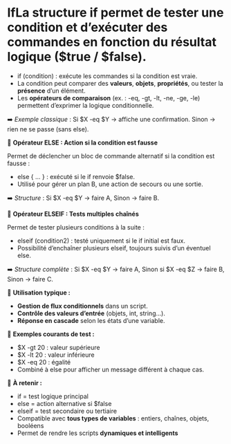 # IfLa structure if permet de tester une condition et d’exécuter des commandes en fonction du résultat logique ($true / $false).

- if (condition) : exécute les commandes si la condition est vraie.
- La condition peut comparer des **valeurs**, **objets**, **propriétés**, ou tester la **présence** d’un élément.
- Les **opérateurs de comparaison** (ex. : -eq, -gt, -lt, -ne, -ge, -le) permettent d’exprimer la logique conditionnelle.

➡️ *Exemple classique* : Si $X -eq $Y → affiche une confirmation. Sinon → rien ne se passe (sans else).



🧱 **Opérateur ELSE : Action si la condition est fausse**

Permet de déclencher un bloc de commande alternatif si la condition est fausse :

- else { ... } : exécuté si le if renvoie $false.
- Utilisé pour gérer un plan B, une action de secours ou une sortie.

➡️ *Structure* : Si $X -eq $Y → faire A, Sinon → faire B.



🔀 **Opérateur ELSEIF : Tests multiples chaînés**

Permet de tester plusieurs conditions à la suite :

- elseif (condition2) : testé uniquement si le if initial est faux.
- Possibilité d’enchaîner plusieurs elseif, toujours suivis d’un éventuel else.

➡️ *Structure complète* : Si $X -eq $Y → faire A, Sinon si $X -eq $Z → faire B, Sinon → faire C.



🎯 **Utilisation typique :**

- **Gestion de flux conditionnels** dans un script.
- **Contrôle des valeurs d’entrée** (objets, int, string...).
- **Réponse en cascade** selon les états d’une variable.



🔧 **Exemples courants de test :**

- $X -gt 20 : valeur supérieure
- $X -lt 20 : valeur inférieure
- $X -eq 20 : égalité
- Combiné à else pour afficher un message différent à chaque cas.



🧠 **À retenir :**

- if = test logique principal
- else = action alternative si $false
- elseif = test secondaire ou tertiaire
- Compatible avec **tous types de variables** : entiers, chaînes, objets, booléens
- Permet de rendre les scripts **dynamiques et intelligents**
